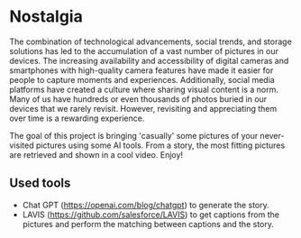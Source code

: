 # Nostalgia

The combination of technological advancements, social trends, and storage solutions has led to the accumulation of a vast number of pictures in our devices. The increasing availability and accessibility of digital cameras and smartphones with high-quality camera features have made it easier for people to capture moments and experiences. Additionally, social media platforms have created a culture where sharing visual content is a norm. Many of us have hundreds or even thousands of photos buried in our devices that we rarely revisit. However, revisiting and appreciating them over time is a rewarding experience.

The goal of this project is bringing 'casually' some pictures of your never-visited pictures using some AI tools. From a story, the most fitting pictures are retrieved and shown in a cool video. Enjoy!

## Used tools

* Chat GPT (https://openai.com/blog/chatgpt) to generate the story.
* LAVIS (https://github.com/salesforce/LAVIS) to get captions from the pictures and perform the matching between captions and the story.
